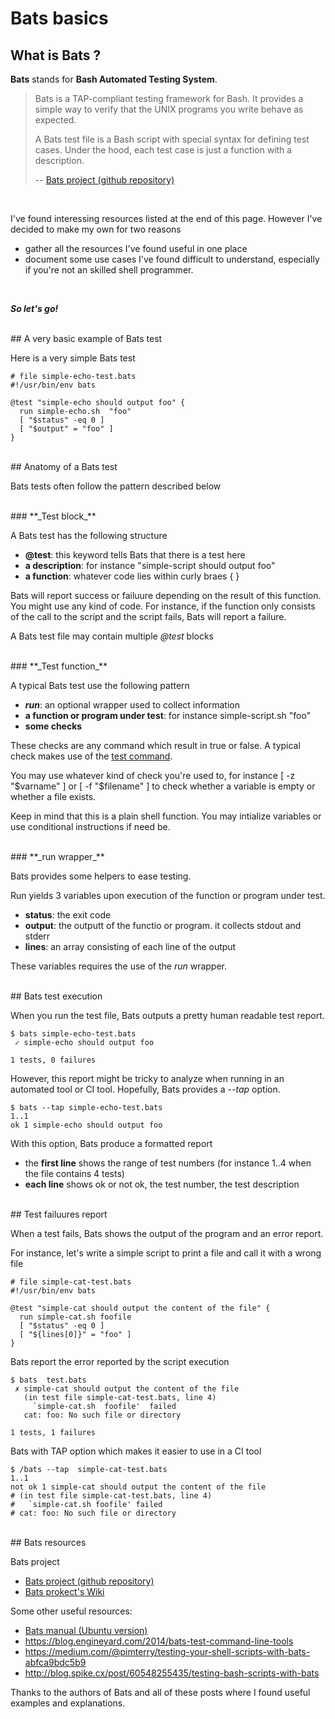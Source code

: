 # Bats basics

## What is Bats ?

**Bats** stands for **Bash Automated Testing System**.


> Bats is a TAP-compliant testing framework for Bash. It provides a simple way to verify that the UNIX programs you write behave as expected.
>
>A Bats test file is a Bash script with special syntax for defining test cases. Under the hood, each test case is just a function with a description.
>
>-- [Bats project (github repository)](https://github.com/sstephenson/bats)

<br>

I've found interessing resources listed at the end of this page. However I've decided to make my own for two reasons

- gather all the resources I've found useful in one place
- document some use cases I've found difficult to understand, especially if you're not an skilled shell programmer.


<br>

**_So let's go!_**
<br>

<br>
## A very basic example of Bats test

Here is a very simple Bats test


```
# file simple-echo-test.bats
#!/usr/bin/env bats

@test "simple-echo should output foo" {
  run simple-echo.sh  "foo"
  [ "$status" -eq 0 ]
  [ "$output" = "foo" ]
}
```

<br>
## Anatomy of a Bats test

Bats tests often follow the  pattern described below

<br>
### **_Test block_**


A Bats test has the following structure

- **@test**: this keyword tells Bats that there is a test here
- **a description**: for instance "simple-script should output foo"
- **a function**: whatever code lies within curly braes { }

Bats will report success or failuure depending on the result of this function. You might use any kind of code. For instance, if the function only consists of the call to the script and the script fails, Bats will report a failure.

A Bats test file may contain multiple _@test_ blocks

<br>
### **_Test function_**

A typical Bats test use the following pattern

- **_run_**: an optional wrapper used to collect information
- **a function or program under test**: for instance simple-script.sh  "foo"
- **some checks**

These checks are any command which result in true or false.
A typical check makes use of the [test command](http://manpages.ubuntu.com/manpages/xenial/man1/test.1.html).

You may use whatever kind of check you're used to, for instance [ -z "$varname" ] or [ -f "$filename" ] to check whether a variable is empty or whether a file exists.

Keep in mind that this is a plain shell function. You may intialize variables or use conditional instructions if need be.

<br>
### **_run wrapper_**

Bats provides some helpers to ease testing.

Run yields 3 variables upon execution of the function or program under test.

- **status**: the exit code
- **output**: the outputt of the functio or program. it collects stdout and stderr
- **lines**: an array consisting of each line of the output

These variables requires the use of the _run_ wrapper.

<br>
## Bats test execution

When you run the test file, Bats outputs a pretty human readable test report.


```
$ bats simple-echo-test.bats
 ✓ simple-echo should output foo

1 tests, 0 failures
```


However, this report might be tricky to analyze when running in an automated tool or CI tool. Hopefully, Bats provides a _--tap_ option.

```
$ bats --tap simple-echo-test.bats
1..1
ok 1 simple-echo should output foo
```

With this option, Bats produce a formatted report

- the **first line** shows the range of test numbers (for instance 1..4 when the file contains 4 tests)
- **each line** shows ok or not ok, the test number, the test description


<br>
## Test failuures report


When a test fails, Bats shows the output of the program and an error report.


For instance, let's write a simple script to print a file and call it with a wrong file


```
# file simple-cat-test.bats
#!/usr/bin/env bats

@test "simple-cat should output the content of the file" {
  run simple-cat.sh foofile
  [ "$status" -eq 0 ]
  [ "${lines[0]}" = "foo" ]
}

```

Bats report the error reported by the script execution


```
$ bats  test.bats
 ✗ simple-cat should output the content of the file
   (in test file simple-cat-test.bats, line 4)
     `simple-cat.sh  foofile'  failed
   cat: foo: No such file or directory

1 tests, 1 failures
```


Bats with TAP option which makes it easier to use in a CI tool

```
$ /bats --tap  simple-cat-test.bats
1..1
not ok 1 simple-cat should output the content of the file
# (in test file simple-cat-test.bats, line 4)
#   `simple-cat.sh foofile' failed
# cat: foo: No such file or directory
```

<br>
## Bats resources

Bats project
- [Bats project (github repository)](https://github.com/sstephenson/bats)
- [Bats prokect's Wiki](https://github.com/sstephenson/bats/wiki)

Some other useful resources:

- [Bats manual (Ubuntu version)](http://manpages.ubuntu.com/manpages/yakkety/man7/bats.7.html)
- https://blog.engineyard.com/2014/bats-test-command-line-tools
- https://medium.com/@pimterry/testing-your-shell-scripts-with-bats-abfca9bdc5b9
- http://blog.spike.cx/post/60548255435/testing-bash-scripts-with-bats

Thanks to the authors of Bats and all of these posts where I found useful examples and explanations.


